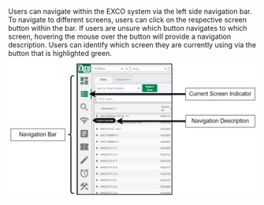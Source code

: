 Users can navigate within the EXCO system via the left side navigation bar. To navigate to different screens, users can click on the respective screen button within the bar. If users are unsure which button navigates to which screen, hovering the mouse over the button will provide a navigation description. Users can identify which screen they are currently using via the button that is highlighted green.
![Image title](https://github.com/Mokrecho1/ER-8.1SystemDocumentation/blob/main/docs/Images/navigation1.png?raw=true)
